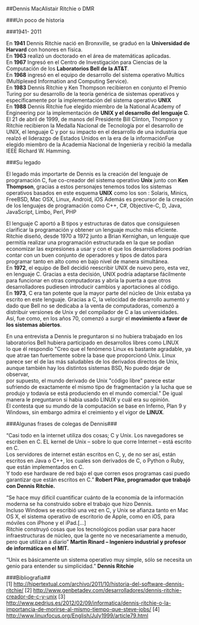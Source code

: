 ##Dennis MacAlistair Ritchie o DMR

###Un poco de historia

###1941- 2011

En **1941** Dennis Ritchie nació en Bronxville, se graduó en la **Universidad de Harvard** con honores en física.  
En **1963** realizó un doctorado en el área de matemáticas aplicadas.  
En **1967** Ingresó en el Centro de Investigación para Ciencias de la Computación de los **Laboratorios Bell de la AT&T**.  
En **1968** ingresó en el equipo de desarrollo del sistema operativo Multics (Multiplexed Information and Computing Service).  
En **1983** Dennis Ritchie y Ken Thompson recibieron en conjunto el Premio Turing por su desarrollo de la teoría genérica de sistemas operativos y específicamente por la implementación del sistema operativo **UNIX**  
En **1988** Dennis Ritchie fue elegido miembro de la National Academy of Engineering por la implementación de **UNIX y el desarrollo del lenguaje C**.  
El 21 de abril de 1999, de manos del Presidente Bill Clinton, Thompson y Ritchie recibieron la Medalla Nacional de Tecnología por el desarrollo de UNIX, el lenguaje C y por su impacto en el desarrollo de una industria que realzó el liderazgo de Estados Unidos en la era de la informaciónFue elegido miembro de la Academia Nacional de Ingeniería y recibió la medalla IEEE Richard W. Hamming.  

###Su legado  

El legado más importarte de Dennis es la creación del lenguaje de programación C, fue co-creador del sistema operativo **Unix** junto con **Ken Thompson**, gracias a estos personajes tenemos todos los sistemas operativos basados en este esquema **UNIX** como los son : Solaris, Minics, FreeBSD, Mac OSX, Linux, Android, iOS
Además es precursor de la creación de los lenguajes de programación como C++, C#, Objective-C, D, Java, JavaScript, Limbo, Perl, PHP

El lenguaje C aportó a B tipos y estructuras de datos que consiguiesen clarificar la programación y obtener un lenguaje mucho más eficiente.  
Ritchie diseñó, desde 1970 a 1972 junto a Brian Kernighan, un lenguaje que permitía realizar una programación estructurada en la que se podían economizar las expresiones a usar y con el que los desarrolladores podrían contar con un buen conjunto de operadores y tipos de datos para programar tanto en alto como en bajo nivel de manera simultánea.  
En **1972**, el equipo de Bell decidió reescribir UNIX de nuevo pero, esta vez, en lenguaje C. Gracias a esta decisión, UNIX podría adaptarse fácilmente para funcionar en otras computadoras y abría la puerta a que otros desarrolladores pudiesen introducir cambios y aportaciones al código.  
En **1973**, C era tan potente que la mayor parte del núcleo de Unix estaba ya escrito en este lenguaje. Gracias a C, la velocidad de desarrollo aumentó y dado que Bell no se dedicaba a la venta de computadoras, comenzó a distribuir versiones de Unix y del compilador de C a las universidades.  
Así, fue como, en los años 70, comenzó a surgir el **movimiento a favor de los sistemas abiertos**.

En una entrevista a Dennis le preguntaron si no hubiera trabajado en los laboratorios Bell hubiera participado en desarrollos libres como LINUX  
lo que él respondio "Creo que el fenómeno Linux es bastante agradable, ya que atrae tan fuertemente sobre la base que proporcionó Unix. Linux parece ser el de las más saludables de los derivados directos de Unix, aunque también hay los distintos sistemas BSD, No puedo dejar de observar,  
por supuesto, el mundo derivado de Unix "código libre" parece estar sufriendo de exactamente el mismo tipo de fragmentación y la lucha que se produjo y todavía se está produciendo en el mundo comercial."
De igual manera le preguntaron si habia usado LINUX y cuál era su opinión.  
Él contesta que su mundo de la computación se base en Inferno, Plan 9 y Windows, sin embargo admira el creimiento y el vigor de **LINUX**.

###Algunas frases de colegas de Dennis### 

“Casi todo en la internet utiliza dos cosas; C y Unix. Los navegadores se escriben en C. EL kernel de Unix – sobre lo que corre Internet – está escrito en C.  
Los servidores de internet están escritos en C, y, de no ser así, están escritos en Java o C++, los cuales son derivados de C, o Python o Ruby, que están implementados en C.  
Y todo ese hardware de red bajo el que corren esos programas casi puedo garantizar que están escritos en C.”
**Robert Pike, programador que trabajó con Dennis Ritchie.**

“Se hace muy difícil cuantificar cuánto de la economía de la información moderna se ha construido sobre el trabajo que hizo Dennis.  
Incluso Windows se escribió una vez en C, y Unix se afianza tanto en Mac OS X, el sistema operativo de escritorio de Apple, como en iOS, para móviles con iPhone y el iPad.[…]  
Ritchie construyó cosas que los tecnológicos podían usar para hacer infraestructuras de núcleo, que la gente no ve necesariamente a menudo, pero que utilizan a diario” 
**Martin Rinard – Ingeniero industrial y profesor de informática en el MIT.**

“Unix es básicamente un sistema operativo muy simple, sólo se necesita un genio para entender su simplicidad.”
**Dennis Ritchie**

###Bibliografia##  
[1] http://hipertextual.com/archivo/2011/10/historia-del-software-dennis-ritchie/
[2] http://www.genbetadev.com/desarrolladores/dennis-ritchie-creador-de-c-y-unix
[3] http://www.pedrius.es/2012/02/09/informatica/dennis-ritchie-o-la-importancia-de-morirse-al-mismo-tiempo-que-steve-jobs/
[4] http://www.linuxfocus.org/English/July1999/article79.html




